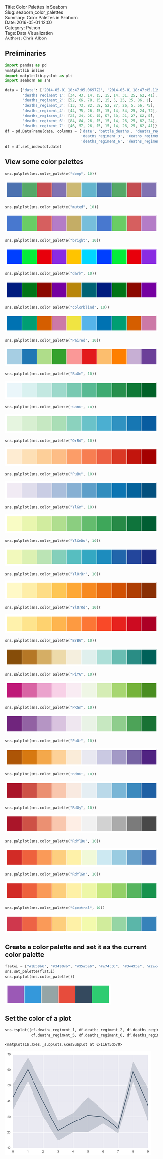 Title: Color Palettes in Seaborn  
Slug: seaborn_color_palettes  
Summary: Color Palettes in Seaborn  
Date: 2016-05-01 12:00  
Category: Python  
Tags: Data Visualization  
Authors: Chris Albon  

## Preliminaries


```python
import pandas as pd
%matplotlib inline
import matplotlib.pyplot as plt
import seaborn as sns
```


```python
data = {'date': ['2014-05-01 18:47:05.069722', '2014-05-01 18:47:05.119994', '2014-05-02 18:47:05.178768', '2014-05-02 18:47:05.230071', '2014-05-02 18:47:05.230071', '2014-05-02 18:47:05.280592', '2014-05-03 18:47:05.332662', '2014-05-03 18:47:05.385109', '2014-05-04 18:47:05.436523', '2014-05-04 18:47:05.486877'], 
        'deaths_regiment_1': [34, 43, 14, 15, 15, 14, 31, 25, 62, 41],
        'deaths_regiment_2': [52, 66, 78, 15, 15, 5, 25, 25, 86, 1],
        'deaths_regiment_3': [13, 73, 82, 58, 52, 87, 26, 5, 56, 75],
        'deaths_regiment_4': [44, 75, 26, 15, 15, 14, 54, 25, 24, 72],
        'deaths_regiment_5': [25, 24, 25, 15, 57, 68, 21, 27, 62, 5],
        'deaths_regiment_6': [84, 84, 26, 15, 15, 14, 26, 25, 62, 24],
        'deaths_regiment_7': [46, 57, 26, 15, 15, 14, 26, 25, 62, 41]}
df = pd.DataFrame(data, columns = ['date', 'battle_deaths', 'deaths_regiment_1', 'deaths_regiment_2',
                                   'deaths_regiment_3', 'deaths_regiment_4', 'deaths_regiment_5',
                                   'deaths_regiment_6', 'deaths_regiment_7'])
df = df.set_index(df.date)
```

## View some color palettes


```python
sns.palplot(sns.color_palette("deep", 10))
```


![png](seaborn_color_palettes_files/seaborn_color_palettes_5_0.png)



```python
sns.palplot(sns.color_palette("muted", 10))
```


![png](seaborn_color_palettes_files/seaborn_color_palettes_6_0.png)



```python
sns.palplot(sns.color_palette("bright", 10))
```


![png](seaborn_color_palettes_files/seaborn_color_palettes_7_0.png)



```python
sns.palplot(sns.color_palette("dark", 10))
```


![png](seaborn_color_palettes_files/seaborn_color_palettes_8_0.png)



```python
sns.palplot(sns.color_palette("colorblind", 10))
```


![png](seaborn_color_palettes_files/seaborn_color_palettes_9_0.png)



```python
sns.palplot(sns.color_palette("Paired", 10))
```


![png](seaborn_color_palettes_files/seaborn_color_palettes_10_0.png)



```python
sns.palplot(sns.color_palette("BuGn", 10))
```


![png](seaborn_color_palettes_files/seaborn_color_palettes_11_0.png)



```python
sns.palplot(sns.color_palette("GnBu", 10))
```


![png](seaborn_color_palettes_files/seaborn_color_palettes_12_0.png)



```python
sns.palplot(sns.color_palette("OrRd", 10))
```


![png](seaborn_color_palettes_files/seaborn_color_palettes_13_0.png)



```python
sns.palplot(sns.color_palette("PuBu", 10))
```


![png](seaborn_color_palettes_files/seaborn_color_palettes_14_0.png)



```python
sns.palplot(sns.color_palette("YlGn", 10))
```


![png](seaborn_color_palettes_files/seaborn_color_palettes_15_0.png)



```python
sns.palplot(sns.color_palette("YlGnBu", 10))
```


![png](seaborn_color_palettes_files/seaborn_color_palettes_16_0.png)



```python
sns.palplot(sns.color_palette("YlOrBr", 10))
```


![png](seaborn_color_palettes_files/seaborn_color_palettes_17_0.png)



```python
sns.palplot(sns.color_palette("YlOrRd", 10))
```


![png](seaborn_color_palettes_files/seaborn_color_palettes_18_0.png)



```python
sns.palplot(sns.color_palette("BrBG", 10))
```


![png](seaborn_color_palettes_files/seaborn_color_palettes_19_0.png)



```python
sns.palplot(sns.color_palette("PiYG", 10))
```


![png](seaborn_color_palettes_files/seaborn_color_palettes_20_0.png)



```python
sns.palplot(sns.color_palette("PRGn", 10))
```


![png](seaborn_color_palettes_files/seaborn_color_palettes_21_0.png)



```python
sns.palplot(sns.color_palette("PuOr", 10))
```


![png](seaborn_color_palettes_files/seaborn_color_palettes_22_0.png)



```python
sns.palplot(sns.color_palette("RdBu", 10))
```


![png](seaborn_color_palettes_files/seaborn_color_palettes_23_0.png)



```python
sns.palplot(sns.color_palette("RdGy", 10))
```


![png](seaborn_color_palettes_files/seaborn_color_palettes_24_0.png)



```python
sns.palplot(sns.color_palette("RdYlBu", 10))
```


![png](seaborn_color_palettes_files/seaborn_color_palettes_25_0.png)



```python
sns.palplot(sns.color_palette("RdYlGn", 10))
```


![png](seaborn_color_palettes_files/seaborn_color_palettes_26_0.png)



```python
sns.palplot(sns.color_palette("Spectral", 10))
```


![png](seaborn_color_palettes_files/seaborn_color_palettes_27_0.png)


## Create a color palette and set it as the current color palette


```python
flatui = ["#9b59b6", "#3498db", "#95a5a6", "#e74c3c", "#34495e", "#2ecc71"]
sns.set_palette(flatui)
sns.palplot(sns.color_palette())
```


![png](seaborn_color_palettes_files/seaborn_color_palettes_29_0.png)


## Set the color of a plot


```python
sns.tsplot([df.deaths_regiment_1, df.deaths_regiment_2, df.deaths_regiment_3, df.deaths_regiment_4,
            df.deaths_regiment_5, df.deaths_regiment_6, df.deaths_regiment_7], color="#34495e")
```




    <matplotlib.axes._subplots.AxesSubplot at 0x116f5db70>




![png](seaborn_color_palettes_files/seaborn_color_palettes_31_1.png)

